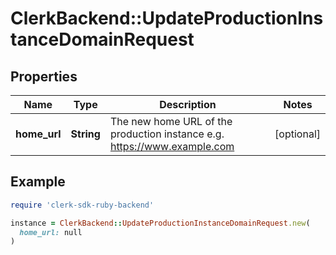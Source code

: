 # ClerkBackend::UpdateProductionInstanceDomainRequest

## Properties

| Name | Type | Description | Notes |
| ---- | ---- | ----------- | ----- |
| **home_url** | **String** | The new home URL of the production instance e.g. https://www.example.com | [optional] |

## Example

```ruby
require 'clerk-sdk-ruby-backend'

instance = ClerkBackend::UpdateProductionInstanceDomainRequest.new(
  home_url: null
)
```

